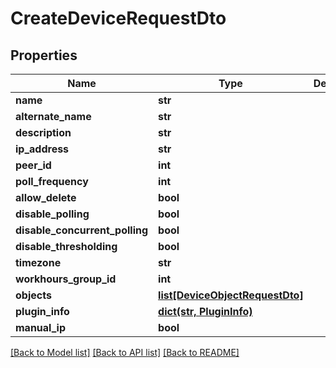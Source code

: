 # CreateDeviceRequestDto

## Properties
Name | Type | Description | Notes
------------ | ------------- | ------------- | -------------
**name** | **str** |  | 
**alternate_name** | **str** |  | [optional] 
**description** | **str** |  | [optional] 
**ip_address** | **str** |  | [optional] 
**peer_id** | **int** |  | [optional] 
**poll_frequency** | **int** |  | [optional] 
**allow_delete** | **bool** |  | [optional] 
**disable_polling** | **bool** |  | [optional] 
**disable_concurrent_polling** | **bool** |  | [optional] 
**disable_thresholding** | **bool** |  | [optional] 
**timezone** | **str** |  | [optional] 
**workhours_group_id** | **int** |  | [optional] 
**objects** | [**list[DeviceObjectRequestDto]**](DeviceObjectRequestDto.md) |  | [optional] 
**plugin_info** | [**dict(str, PluginInfo)**](PluginInfo.md) |  | [optional] 
**manual_ip** | **bool** |  | [optional] 

[[Back to Model list]](../README.md#documentation-for-models) [[Back to API list]](../README.md#documentation-for-api-endpoints) [[Back to README]](../README.md)

